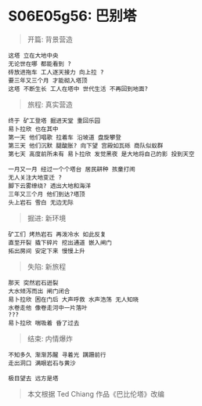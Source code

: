# S06E05g56: 巴别塔

> 开篇: 背景营造

    这塔 立在大地中央
    无论世在哪 都能看到 ?
    砖放进拖车 工人逐天接力 向上拉 ?     
    要三年又三个月 才能砌入塔顶 
    这塔 不断生长 工人在塔中 世代生活 不再回到地面?

> 旅程: 真实营造

    终于 矿工登塔 掘进天堂 重回乐园     
    易卜拉欣 也在其中
    第一天 他们唱歌 拉着车 沿坡道 盘旋攀登     
    第三天 他们沉默 腿酸胀? 向下望 宫殿如瓦砾 商队似蚁群     
    第七天 高度前所未有 易卜拉欣 发觉黑夜 是大地将自己的影 投到天空

    一月又一月 经过一个个塔台 居民耕种 孩童打闹
    无人关注大地变迁 ?
    脚下云雾缭绕? 透出大地和海洋
    三年又三个月 他们到达?塔顶
    头上岩石 雪白 无边无际

> 掘进: 新环境

    矿工们 烤热岩石 再泼冷水 如此反复 
    直至开裂 撬下碎片 挖出通道 嵌入闸门
    拓出房间 安定下来 慢慢上升

> 失陷: 新旅程

    那天 突然岩石迸裂
    大水倾泻而出 闸门闭合 
    易卜拉欣 困在门后 大声呼救 水声浩荡 无人知晓
    水卷走他 像卷走河中一片落叶
    ???
    易卜拉欣 喘吸着 昏了过去     

> 结束: 内情爆炸

    不知多久 渐渐苏醒 寻着光 蹒跚前行     
    走出洞口 满眼岩石与黄沙

    极目望去 远方是塔


> 本文根据 Ted Chiang 作品《巴比伦塔》改编







